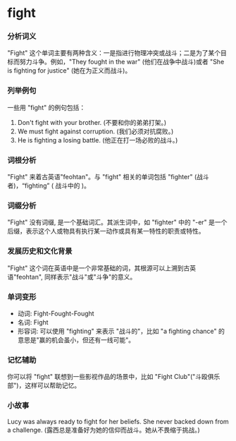 # fight

### 分析词义

  

"Fight" 这个单词主要有两种含义：一是指进行物理冲突或战斗；二是为了某个目标而努力斗争。例如，"They fought in the war" (他们在战争中战斗)或者 "She is fighting for justice" (她在为正义而战斗)。

  

### 列举例句

  

一些用 "fight" 的例句包括：

  

1.  Don't fight with your brother. (不要和你的弟弟打架。)
2.  We must fight against corruption. (我们必须对抗腐败。)
3.  He is fighting a losing battle. (他正在打一场必败的战斗。)

  

### 词根分析

  

"Fight" 来着古英语"feohtan"。与 "fight" 相关的单词包括 "fighter" (战斗者)，“fighting” ( 战斗中的 )。

  

### 词缀分析

  

"Fight" 没有词缀, 是一个基础词汇。其派生词中，如 "fighter" 中的 "-er" 是一个后缀，表示这个人或物具有执行某一动作或具有某一特性的职责或特性。

  

### 发展历史和文化背景

  

"Fight" 这个词在英语中是一个非常基础的词，其根源可以上溯到古英语"feohtan", 同样表示"战斗"或"斗争"的意义。

  

### 单词变形

  

*   动词: Fight-Fought-Fought
*   名词: Fight
*   形容词: 可以使用 "fighting" 来表示 "战斗的"，比如 "a fighting chance" 的意思是"赢的机会虽小，但还有一线可能"。

  

### 记忆辅助

  

你可以将 "fight" 联想到一些影视作品的场景中，比如 "Fight Club"("斗殴俱乐部")，这样可以帮助记忆。

  

### 小故事

  

Lucy was always ready to fight for her beliefs. She never backed down from a challenge. (露西总是准备好为她的信仰而战斗。她从不畏缩于挑战。)
